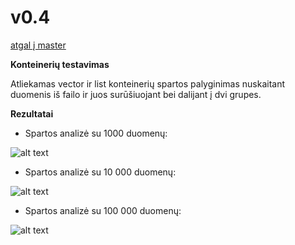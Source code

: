 # v0.4
[atgal į master](https://github.com/auteea/Obj_programavimas/tree/main)

**Konteinerių testavimas**

Atliekamas vector ir list konteinerių spartos palyginimas nuskaitant duomenis iš failo ir juos surūšiuojant bei dalijant į dvi grupes.

**Rezultatai**
- Spartos analizė su 1000 duomenų:

![alt text](Spartos_analizė_1000.png)

- Spartos analizė su 10 000 duomenų:

![alt text](Spartos_analizė_10000.png)

- Spartos analizė su 100 000 duomenų:

![alt text](Spartos_analizė_100000.png)
